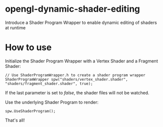 # opengl-dynamic-shader-editing
Introduce a Shader Program Wrapper to enable dynamic editing of shaders at runtime

# How to use

Initialize the Shader Program Wrapper with a Vertex Shader and a Fragment Shader:
```
// Use ShaderProgramWrapper.h to create a shader program wrapper
ShaderProgramWrapper spw("shaders/vertex_shader.shader", "shaders/fragment_shader.shader", true);
```

If the last parameter is set to _false_, the shader files will not be watched.

Use the underlying Shader Program to render:
```
spw.UseShaderProgram();
```

That's all!
